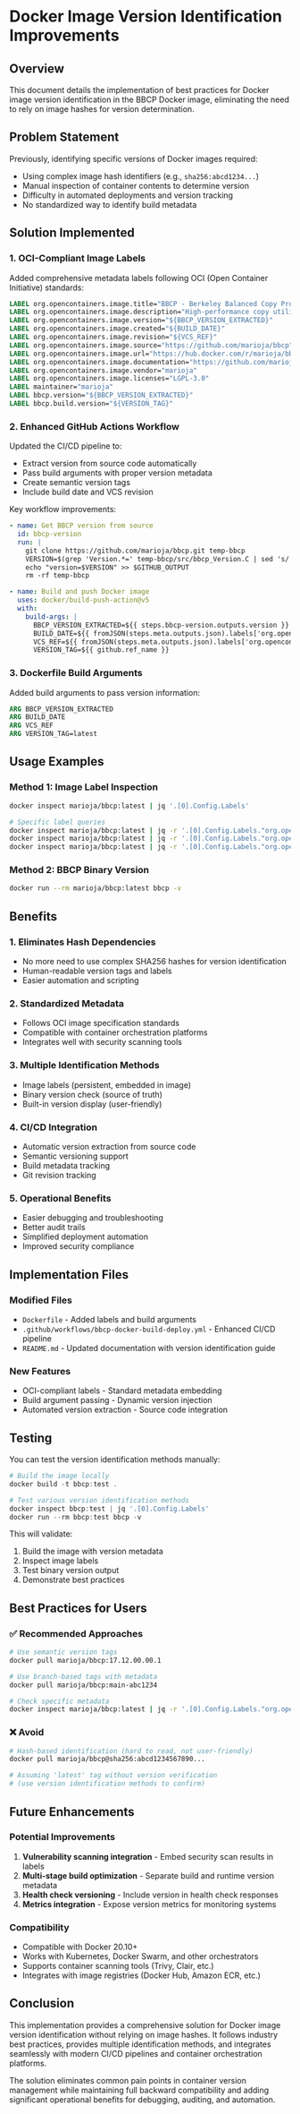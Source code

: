 # Docker Image Version Identification Improvements

## Overview

This document details the implementation of best practices for Docker image version identification in the BBCP Docker image, eliminating the need to rely on image hashes for version determination.

## Problem Statement

Previously, identifying specific versions of Docker images required:
- Using complex image hash identifiers (e.g., `sha256:abcd1234...`)
- Manual inspection of container contents to determine version
- Difficulty in automated deployments and version tracking
- No standardized way to identify build metadata

## Solution Implemented

### 1. OCI-Compliant Image Labels

Added comprehensive metadata labels following OCI (Open Container Initiative) standards:

```dockerfile
LABEL org.opencontainers.image.title="BBCP - Berkeley Balanced Copy Protocol"
LABEL org.opencontainers.image.description="High-performance copy utility for large files with Docker container fixes"
LABEL org.opencontainers.image.version="${BBCP_VERSION_EXTRACTED}"
LABEL org.opencontainers.image.created="${BUILD_DATE}"
LABEL org.opencontainers.image.revision="${VCS_REF}"
LABEL org.opencontainers.image.source="https://github.com/marioja/bbcp"
LABEL org.opencontainers.image.url="https://hub.docker.com/r/marioja/bbcp"
LABEL org.opencontainers.image.documentation="https://github.com/marioja/bbcp/blob/main/README.md"
LABEL org.opencontainers.image.vendor="marioja"
LABEL org.opencontainers.image.licenses="LGPL-3.0"
LABEL maintainer="marioja"
LABEL bbcp.version="${BBCP_VERSION_EXTRACTED}"
LABEL bbcp.build.version="${VERSION_TAG}"
```

### 2. Enhanced GitHub Actions Workflow

Updated the CI/CD pipeline to:
- Extract version from source code automatically
- Pass build arguments with proper version metadata
- Create semantic version tags
- Include build date and VCS revision

Key workflow improvements:

```yaml
- name: Get BBCP version from source
  id: bbcp-version
  run: |
    git clone https://github.com/marioja/bbcp.git temp-bbcp
    VERSION=$(grep 'Version.*=' temp-bbcp/src/bbcp_Version.C | sed 's/.*Version: \([^"]*\)".*/\1/' | head -1)
    echo "version=$VERSION" >> $GITHUB_OUTPUT
    rm -rf temp-bbcp

- name: Build and push Docker image
  uses: docker/build-push-action@v5
  with:
    build-args: |
      BBCP_VERSION_EXTRACTED=${{ steps.bbcp-version.outputs.version }}
      BUILD_DATE=${{ fromJSON(steps.meta.outputs.json).labels['org.opencontainers.image.created'] }}
      VCS_REF=${{ fromJSON(steps.meta.outputs.json).labels['org.opencontainers.image.revision'] }}
      VERSION_TAG=${{ github.ref_name }}
```

### 3. Dockerfile Build Arguments

Added build arguments to pass version information:

```dockerfile
ARG BBCP_VERSION_EXTRACTED
ARG BUILD_DATE
ARG VCS_REF
ARG VERSION_TAG=latest
```

## Usage Examples

### Method 1: Image Label Inspection
```bash
docker inspect marioja/bbcp:latest | jq '.[0].Config.Labels'
```

```bash
# Specific label queries
docker inspect marioja/bbcp:latest | jq -r '.[0].Config.Labels."org.opencontainers.image.version"'
docker inspect marioja/bbcp:latest | jq -r '.[0].Config.Labels."org.opencontainers.image.created"'
docker inspect marioja/bbcp:latest | jq -r '.[0].Config.Labels."org.opencontainers.image.revision"'
```

### Method 2: BBCP Binary Version
```bash
docker run --rm marioja/bbcp:latest bbcp -v
```

## Benefits

### 1. Eliminates Hash Dependencies
- No more need to use complex SHA256 hashes for version identification
- Human-readable version tags and labels
- Easier automation and scripting

### 2. Standardized Metadata
- Follows OCI image specification standards
- Compatible with container orchestration platforms
- Integrates well with security scanning tools

### 3. Multiple Identification Methods
- Image labels (persistent, embedded in image)
- Binary version check (source of truth)
- Built-in version display (user-friendly)

### 4. CI/CD Integration
- Automatic version extraction from source code
- Semantic versioning support
- Build metadata tracking
- Git revision tracking

### 5. Operational Benefits
- Easier debugging and troubleshooting
- Better audit trails
- Simplified deployment automation
- Improved security compliance

## Implementation Files

### Modified Files
- `Dockerfile` - Added labels and build arguments
- `.github/workflows/bbcp-docker-build-deploy.yml` - Enhanced CI/CD pipeline
- `README.md` - Updated documentation with version identification guide

### New Features
- OCI-compliant labels - Standard metadata embedding
- Build argument passing - Dynamic version injection
- Automated version extraction - Source code integration

## Testing

You can test the version identification methods manually:

```powershell
# Build the image locally
docker build -t bbcp:test .

# Test various version identification methods
docker inspect bbcp:test | jq '.[0].Config.Labels'
docker run --rm bbcp:test bbcp -v
```

This will validate:
1. Build the image with version metadata
2. Inspect image labels
3. Test binary version output
4. Demonstrate best practices

## Best Practices for Users

### ✅ Recommended Approaches
```bash
# Use semantic version tags
docker pull marioja/bbcp:17.12.00.00.1

# Use branch-based tags with metadata
docker pull marioja/bbcp:main-abc1234

# Check specific metadata
docker inspect marioja/bbcp:latest | jq -r '.[0].Config.Labels."org.opencontainers.image.version"'
```

### ❌ Avoid
```bash
# Hash-based identification (hard to read, not user-friendly)
docker pull marioja/bbcp@sha256:abcd1234567890...

# Assuming 'latest' tag without version verification
# (use version identification methods to confirm)
```

## Future Enhancements

### Potential Improvements
1. **Vulnerability scanning integration** - Embed security scan results in labels
2. **Multi-stage build optimization** - Separate build and runtime version metadata
3. **Health check versioning** - Include version in health check responses
4. **Metrics integration** - Expose version metrics for monitoring systems

### Compatibility
- Compatible with Docker 20.10+
- Works with Kubernetes, Docker Swarm, and other orchestrators
- Supports container scanning tools (Trivy, Clair, etc.)
- Integrates with image registries (Docker Hub, Amazon ECR, etc.)

## Conclusion

This implementation provides a comprehensive solution for Docker image version identification without relying on image hashes. It follows industry best practices, provides multiple identification methods, and integrates seamlessly with modern CI/CD pipelines and container orchestration platforms.

The solution eliminates common pain points in container version management while maintaining full backward compatibility and adding significant operational benefits for debugging, auditing, and automation.
